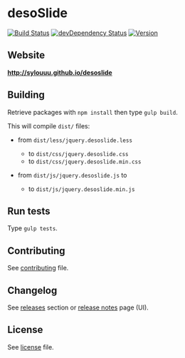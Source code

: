 # desoSlide 
[![Build Status](http://img.shields.io/travis/sylouuu/desoslide.svg?style=flat)](https://travis-ci.org/sylouuu/desoslide) [![devDependency Status](http://img.shields.io/david/dev/sylouuu/desoslide.svg?style=flat)](https://david-dm.org/sylouuu/desoslide#info=devDependencies)
[![Version](http://img.shields.io/npm/v/desoslide.svg?style=flat)](https://www.npmjs.org/package/desoslide)

## Website

**http://sylouuu.github.io/desoslide**

## Building

Retrieve packages with `npm install` then type `gulp build`.

This will compile `dist/` files:

* from `dist/less/jquery.desoslide.less`
    * to `dist/css/jquery.desoslide.css`
    * to `dist/css/jquery.desoslide.min.css`

* from `dist/js/jquery.desoslide.js` to
    * to `dist/js/jquery.desoslide.min.js`

## Run tests

Type `gulp tests`.

## Contributing

See <a href="CONTRIBUTING.md">contributing</a> file.

## Changelog

See <a href="https://github.com/sylouuu/desoslide/releases">releases</a> section or <a href="http://sylouuu.github.io/desoslide/doc/release-notes.html">release notes</a> page (UI).

## License

See <a href="LICENSE.md">license</a> file.
